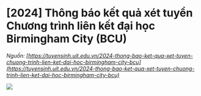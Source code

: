 # [2024] Thông báo kết quả xét tuyển Chương trình liên kết đại học Birmingham City (BCU)

_Nguồn: [https://tuyensinh.uit.edu.vn/2024-thong-bao-ket-qua-xet-tuyen-chuong-trinh-lien-ket-dai-hoc-birmingham-city-bcu](https://tuyensinh.uit.edu.vn/2024-thong-bao-ket-qua-xet-tuyen-chuong-trinh-lien-ket-dai-hoc-birmingham-city-bcu)_

![](https://tuyensinh.uit.edu.vn/sites/default/files/uploads/files/202407/z5678899048126_ce47da396005861d982780fbc9975911.jpg)